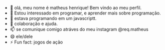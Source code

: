 - 👋 olá, meu nome é matheus henrique! Bem vindo ao meu perfil. 
- 👀 Estou interessado em programar, e aprender mais sobre programação.
- 🌱 estava programando em um javascriptt.
- 🤙 colaboração e ajuda.
- 📫 se comunique comigo atráves do meu instagram @req.matheus
- 😄 ele/dele
- ⚡ Fun fact: jogos de ação 

<!---
matheus-ortiz/matheus-ortiz is a ✨ special ✨ repository because its `README.md` (this file) appears on your GitHub profile.
You can click the Preview link to take a look at your changes.
--->
